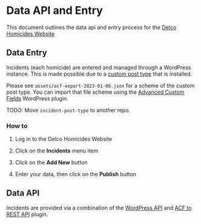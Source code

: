 # Data API and Entry

This document outlines the data api and entry process for the [Delco Homicides Website](https://delcohomicides.swarthmore.edu)


## Data Entry

Incidents (each homicide) are entered and managed through a WordPress instance. This is made possible due to a [custom post type](https://github.swarthmore.edu/aweed1/incident-post-type) that is installed. 

Please see `assets/acf-export-2023-01-06.json` for a scheme of the custom post type. You can import that file scheme using the [Advanced Custom Fields](https://delcohomicides.swarthmore.edu/wp-admin/plugin-install.php?tab=plugin-information&plugin=advanced-custom-fields&TB_iframe=true&width=600&height=550) WordPress plugin.

TODO: Move `incident-post-type` to another repo.

### How to

1. Log in to the Delco Homicides Website

2. Click on the **Incidents** menu item

3. Click on the **Add New** button

4. Enter your data, then click on the **Publish** button

## Data API

Incidents are provided via a combination of the [WordPress API](https://developer.wordpress.org/rest-api/) and [ACF to REST API](https://wordpress.org/plugins/acf-to-rest-api/) plugin.